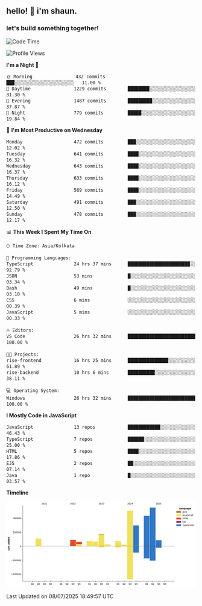 ## hello! 👋 i'm shaun. 
### let's build something together!
<!--START_SECTION:waka-->
![Code Time](http://img.shields.io/badge/Code%20Time-309%20hrs%207%20mins-blue)

![Profile Views](http://img.shields.io/badge/Profile%20Views-0-blue)

**I'm a Night 🦉** 

```text
🌞 Morning                432 commits         ███░░░░░░░░░░░░░░░░░░░░░░   11.00 % 
🌆 Daytime                1229 commits        ████████░░░░░░░░░░░░░░░░░   31.30 % 
🌃 Evening                1487 commits        █████████░░░░░░░░░░░░░░░░   37.87 % 
🌙 Night                  779 commits         █████░░░░░░░░░░░░░░░░░░░░   19.84 % 
```
📅 **I'm Most Productive on Wednesday** 

```text
Monday                   472 commits         ███░░░░░░░░░░░░░░░░░░░░░░   12.02 % 
Tuesday                  641 commits         ████░░░░░░░░░░░░░░░░░░░░░   16.32 % 
Wednesday                643 commits         ████░░░░░░░░░░░░░░░░░░░░░   16.37 % 
Thursday                 633 commits         ████░░░░░░░░░░░░░░░░░░░░░   16.12 % 
Friday                   569 commits         ████░░░░░░░░░░░░░░░░░░░░░   14.49 % 
Saturday                 491 commits         ███░░░░░░░░░░░░░░░░░░░░░░   12.50 % 
Sunday                   478 commits         ███░░░░░░░░░░░░░░░░░░░░░░   12.17 % 
```


📊 **This Week I Spent My Time On** 

```text
🕑︎ Time Zone: Asia/Kolkata

💬 Programming Languages: 
TypeScript               24 hrs 37 mins      ███████████████████████░░   92.79 % 
JSON                     53 mins             █░░░░░░░░░░░░░░░░░░░░░░░░   03.34 % 
Bash                     49 mins             █░░░░░░░░░░░░░░░░░░░░░░░░   03.10 % 
CSS                      6 mins              ░░░░░░░░░░░░░░░░░░░░░░░░░   00.39 % 
JavaScript               5 mins              ░░░░░░░░░░░░░░░░░░░░░░░░░   00.33 % 

🔥 Editors: 
VS Code                  26 hrs 32 mins      █████████████████████████   100.00 % 

🐱‍💻 Projects: 
rise-frontend            16 hrs 25 mins      ███████████████░░░░░░░░░░   61.89 % 
rise-backend             10 hrs 6 mins       ██████████░░░░░░░░░░░░░░░   38.11 % 

💻 Operating System: 
Windows                  26 hrs 32 mins      █████████████████████████   100.00 % 
```

**I Mostly Code in JavaScript** 

```text
JavaScript               13 repos            ████████████░░░░░░░░░░░░░   46.43 % 
TypeScript               7 repos             ██████░░░░░░░░░░░░░░░░░░░   25.00 % 
HTML                     5 repos             ████░░░░░░░░░░░░░░░░░░░░░   17.86 % 
EJS                      2 repos             ██░░░░░░░░░░░░░░░░░░░░░░░   07.14 % 
Java                     1 repo              █░░░░░░░░░░░░░░░░░░░░░░░░   03.57 % 
```



**Timeline**

![Lines of Code chart](https://raw.githubusercontent.com/ShaunDaniel/ShaunDaniel/main/assets/bar_graph.png)


 Last Updated on 08/07/2025 18:49:57 UTC
<!--END_SECTION:waka-->
